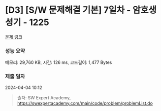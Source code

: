 # [D3] [S/W 문제해결 기본] 7일차 - 암호생성기 - 1225 

[문제 링크](https://swexpertacademy.com/main/code/problem/problemDetail.do?contestProbId=AV14uWl6AF0CFAYD) 

### 성능 요약

메모리: 29,760 KB, 시간: 126 ms, 코드길이: 1,477 Bytes

### 제출 일자

2024-04-04 10:12



> 출처: SW Expert Academy, https://swexpertacademy.com/main/code/problem/problemList.do